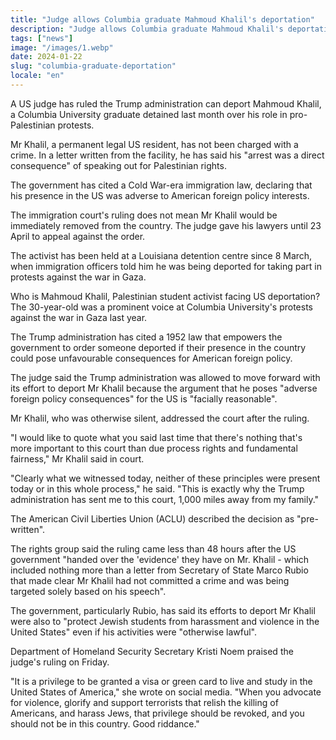```yaml
---
title: "Judge allows Columbia graduate Mahmoud Khalil's deportation"
description: "Judge allows Columbia graduate Mahmoud Khalil's deportation and the implications of his case."
tags: ["news"]
image: "/images/1.webp"
date: 2024-01-22
slug: "columbia-graduate-deportation"
locale: "en"
---
```


A US judge has ruled the Trump administration can deport Mahmoud Khalil, a Columbia University graduate detained last month over his role in pro-Palestinian protests.

Mr Khalil, a permanent legal US resident, has not been charged with a crime. In a letter written from the facility, he has said his "arrest was a direct consequence" of speaking out for Palestinian rights.

The government has cited a Cold War-era immigration law, declaring that his presence in the US was adverse to American foreign policy interests.

The immigration court's ruling does not mean Mr Khalil would be immediately removed from the country. The judge gave his lawyers until 23 April to appeal against the order.

The activist has been held at a Louisiana detention centre since 8 March, when immigration officers told him he was being deported for taking part in protests against the war in Gaza.

Who is Mahmoud Khalil, Palestinian student activist facing US deportation?
The 30-year-old was a prominent voice at Columbia University's protests against the war in Gaza last year.

The Trump administration has cited a 1952 law that empowers the government to order someone deported if their presence in the country could pose unfavourable consequences for American foreign policy.

The judge said the Trump administration was allowed to move forward with its effort to deport Mr Khalil because the argument that he poses "adverse foreign policy consequences" for the US is "facially reasonable".

Mr Khalil, who was otherwise silent, addressed the court after the ruling.

"I would like to quote what you said last time that there's nothing that's more important to this court than due process rights and fundamental fairness," Mr Khalil said in court.

"Clearly what we witnessed today, neither of these principles were present today or in this whole process," he said. "This is exactly why the Trump administration has sent me to this court, 1,000 miles away from my family."

The American Civil Liberties Union (ACLU) described the decision as "pre-written".

The rights group said the ruling came less than 48 hours after the US government "handed over the 'evidence' they have on Mr. Khalil - which included nothing more than a letter from Secretary of State Marco Rubio that made clear Mr Khalil had not committed a crime and was being targeted solely based on his speech".

The government, particularly Rubio, has said its efforts to deport Mr Khalil were also to "protect Jewish students from harassment and violence in the United States" even if his activities were "otherwise lawful".

Department of Homeland Security Secretary Kristi Noem praised the judge's ruling on Friday.

"It is a privilege to be granted a visa or green card to live and study in the United States of America," she wrote on social media. "When you advocate for violence, glorify and support terrorists that relish the killing of Americans, and harass Jews, that privilege should be revoked, and you should not be in this country. Good riddance."

